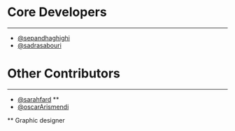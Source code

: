 # Core Developers
----------
- [@sepandhaghighi](http://github.com/sepandhaghighi)
- [@sadrasabouri](https://github.com/sadrasabouri)


# Other Contributors
----------
- [@sarahfard](https://github.com/sarahfard) **
- [@oscarArismendi](https://github.com/oscarArismendi)


** Graphic designer

